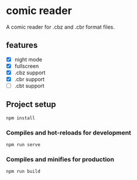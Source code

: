 # comic reader
A comic reader for .cbz and .cbr format files. 

## features
- [x] night mode
- [x] fullscreen
- [x] .cbz support
- [x] .cbr support
- [ ] .cbt support

## Project setup
```
npm install
```

### Compiles and hot-reloads for development
```
npm run serve
```

### Compiles and minifies for production
```
npm run build
```